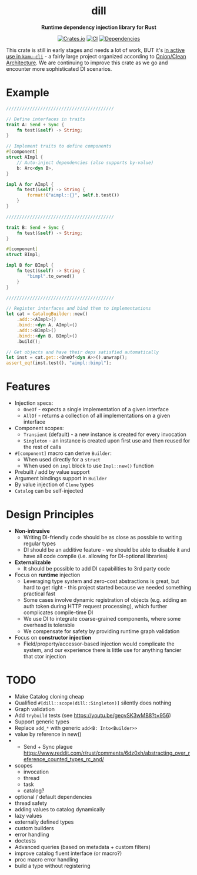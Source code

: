 <div align="center">
  <h1>dill</h1>
  <p>
    <strong>Runtime dependency injection library for Rust</strong>
  </p>
  <p>

[![Crates.io](https://img.shields.io/crates/v/dill.svg?style=for-the-badge)](https://crates.io/crates/dill)
[![CI](https://img.shields.io/github/actions/workflow/status/sergiimk/dill-rs/build.yaml?logo=githubactions&label=CI&logoColor=white&style=for-the-badge&branch=master)](https://github.com/sergiimk/dill-rs/actions)
[![Dependencies](https://deps.rs/repo/github/sergiimk/dill-rs/status.svg?&style=for-the-badge)](https://deps.rs/repo/github/sergiimk/dill-rs)

  </p>
</div>

This crate is still in early stages and needs a lot of work, BUT it's [in active use in `kamu-cli`](https://github.com/kamu-data/kamu-cli/blob/601572a00702d15f630738b5fcad50ecafaed816/kamu-cli/src/app.rs#L89-L146) - a fairly large project organized according to [Onion/Clean Architecture](https://herbertograca.com/2017/11/16/explicit-architecture-01-ddd-hexagonal-onion-clean-cqrs-how-i-put-it-all-together/). We are continuing to improve this crate as we go and encounter more sophisticated DI scenarios.


# Example

```rust
/////////////////////////////////////////

// Define interfaces in traits
trait A: Send + Sync {
    fn test(&self) -> String;
}

// Implement traits to define components
#[component]
struct AImpl {
    // Auto-inject dependencies (also supports by-value)
    b: Arc<dyn B>,
}

impl A for AImpl {
    fn test(&self) -> String {
        format!("aimpl::{}", self.b.test())
    }
}

/////////////////////////////////////////

trait B: Send + Sync {
    fn test(&self) -> String;
}

#[component]
struct BImpl;

impl B for BImpl {
    fn test(&self) -> String {
        "bimpl".to_owned()
    }
}

/////////////////////////////////////////

// Register interfaces and bind them to implementations
let cat = CatalogBuilder::new()
    .add::<AImpl>()
    .bind::<dyn A, AImpl>()
    .add::<BImpl>()
    .bind::<dyn B, BImpl>()
    .build();

// Get objects and have their deps satisfied automatically
let inst = cat.get::<OneOf<dyn A>>().unwrap();
assert_eq!(inst.test(), "aimpl::bimpl");
```


# Features
- Injection specs:
  - `OneOf` - expects a single implementation of a given interface
  - `AllOf` - returns a collection of all implementations on a given interface
- Component scopes:
  - `Transient` (default) - a new instance is created for every invocation
  - `Singleton` - an instance is created upon first use and then reused for the rest of calls
- `#[component]` macro can derive `Builder`:
  - When used directly for a `struct`
  - When used on `impl` block to use `Impl::new()` function
- Prebuilt / add by value support
- Argument bindings support in `Builder`
- By value injection of `Clone` types
- `Catalog` can be self-injected


# Design Principles
- **Non-intrusive**
  - Writing DI-friendly code should be as close as possible to writing regular types
  - DI should be an additive feature - we should be able to disable it and have all code compile (i.e. allowing for DI-optional libraries)
- **Externalizable**
  - It should be possible to add DI capabilities to 3rd party code
- Focus on **runtime** injection
  - Leveraging type system and zero-cost abstractions is great, but hard to get right - this project started because we needed something practical fast
  - Some cases involve dynamic registration of objects (e.g. adding an auth token during HTTP request processing), which further complicates compile-time DI
  - We use DI to integrate coarse-grained components, where some overhead is tolerable
  - We compensate for safety by providing runtime graph validation
- Focus on **constructor injection**
  - Field/property/accessor-based injection would complicate the system, and our experience there is little use for anything fancier that ctor injection


# TODO
- Make Catalog cloning cheap
- Qualified `#[dill::scope(dill::Singleton)]` silently does nothing
- Graph validation
- Add `trybuild` tests (see https://youtu.be/geovSK3wMB8?t=956)
- Support generic types
- Replace `add_*` with generic `add<B: Into<Builder>>`
- value by reference in new()
- + Send + Sync plague  https://www.reddit.com/r/rust/comments/6dz0xh/abstracting_over_reference_counted_types_rc_and/
- scopes
  - invocation
  - thread
  - task
  - catalog?
- optional / default dependencies
- thread safety
- adding values to catalog dynamically
- lazy values
- externally defined types
- custom builders
- error handling
- doctests
- Advanced queries (based on metadata + custom filters)
- improve catalog fluent interface (or macro?)
- proc macro error handling
- build a type without registering



